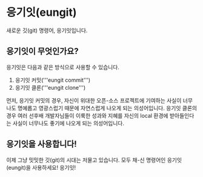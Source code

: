 # 응기잇(eungit)
새로운 깃(git) 명령어, 응기잇입니다.
## 응기잇이 무엇인가요?
응기잇은 다음과 같은 방식으로 사용할 수 있습니다.
1. 응기잇 커밋('''eungit commit''')
2. 응기잇 클론('''eungit clone''')


먼저, 응기잇 커밋의 경우, 자신이 위대한 오픈-소스 프로젝트에 기여하는 사실이 너무나도 명예롭고 영광스럽기 때문에 자연스럽게 나오게 되는 의성어입니다.
응기잇 클론의 경우 여러 선후배 개발자님들이 이룩한 성과와 지혜를 자신의 local 환경에 받아들인다는 사실이 너무나도 좋기에 나오게 되는 의성어입니다.

## 응기잇을 사용합니다!
이제 그냥 밋밋한 깃(git)의 시대는 저물고 있습니다. 모두 채-신 명령어인 응기잇(eungit)을 사용하세요! 응기잇!
